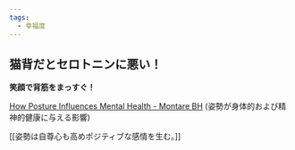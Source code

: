 ```yaml
---
tags:
  - 幸福度
---
```

## 猫背だとセロトニンに悪い！

**笑顔で背筋をまっすぐ！**

[How Posture Influences Mental Health - Montare BH](https://montarebehavioralhealth.com/posture-and-mental-health/)
(姿勢が身体的および精神的健康に与える影響)

[[姿勢は自尊心も高めポジティブな感情を生む。]]